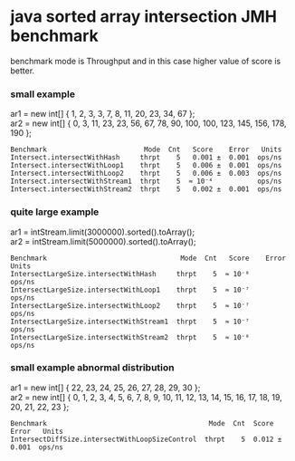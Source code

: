 # java sorted array intersection JMH benchmark

benchmark mode is Throughput and in this case higher value of score is better.

### small example
ar1 = new int[] { 1, 2, 3, 3, 7, 8, 11, 20, 23, 34, 67 }; </br>
ar2 = new int[] { 0, 3, 11, 23, 23, 56, 67, 78, 90, 100, 100, 123, 145, 156, 178, 190 };

```
Benchmark                        Mode  Cnt   Score    Error   Units
Intersect.intersectWithHash     thrpt    5   0.001 ±  0.001  ops/ns
Intersect.intersectWithLoop1    thrpt    5   0.006 ±  0.001  ops/ns
Intersect.intersectWithLoop2    thrpt    5   0.006 ±  0.003  ops/ns
Intersect.intersectWithStream1  thrpt    5  ≈ 10⁻⁴           ops/ns
Intersect.intersectWithStream2  thrpt    5   0.002 ±  0.001  ops/ns
```

### quite large example
ar1 = intStream.limit(3000000).sorted().toArray();</br>
ar2 = intStream.limit(5000000).sorted().toArray();

```
Benchmark                                 Mode  Cnt   Score    Error   Units
IntersectLargeSize.intersectWithHash     thrpt    5  ≈ 10⁻⁸           ops/ns
IntersectLargeSize.intersectWithLoop1    thrpt    5  ≈ 10⁻⁷           ops/ns
IntersectLargeSize.intersectWithLoop2    thrpt    5  ≈ 10⁻⁷           ops/ns
IntersectLargeSize.intersectWithStream1  thrpt    5  ≈ 10⁻⁷           ops/ns
IntersectLargeSize.intersectWithStream2  thrpt    5  ≈ 10⁻⁸           ops/ns
```

### small example abnormal distribution
ar1 = new int[] { 22, 23, 24, 25, 26, 27, 28, 29, 30 }; </br>
ar2 = new int[] { 0, 1, 2, 3, 4, 5, 6, 7, 8, 9, 10, 11, 12, 13, 14, 15, 16, 17, 18, 19, 20, 21, 22, 23 };

```
Benchmark                                        Mode  Cnt  Score   Error   Units
IntersectDiffSize.intersectWithLoopSizeControl  thrpt    5  0.012 ± 0.001  ops/ns
```